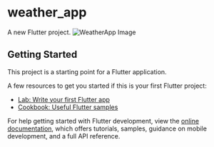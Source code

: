 # weather_app

A new Flutter project.
![WeatherApp Image](https://i.postimg.cc/sgWQ89vh/Whats-App-Image-2025-06-30-at-10-35-20-b1798a69.jpg)
## Getting Started

This project is a starting point for a Flutter application.

A few resources to get you started if this is your first Flutter project:

- [Lab: Write your first Flutter app](https://docs.flutter.dev/get-started/codelab)
- [Cookbook: Useful Flutter samples](https://docs.flutter.dev/cookbook)

For help getting started with Flutter development, view the
[online documentation](https://docs.flutter.dev/), which offers tutorials,
samples, guidance on mobile development, and a full API reference.
